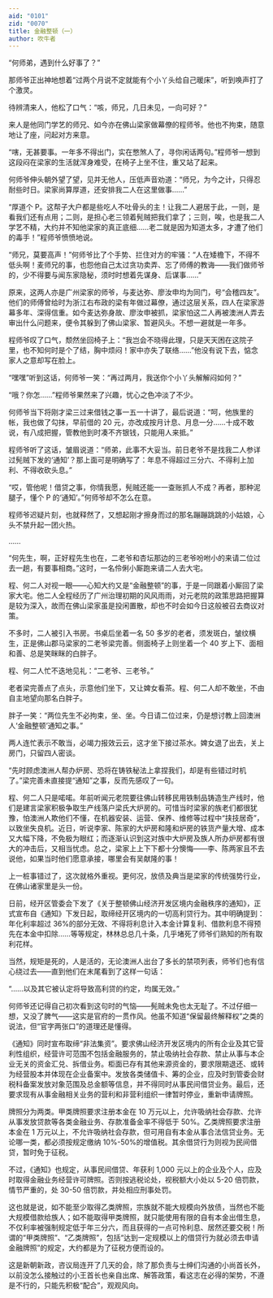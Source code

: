 ```yaml
---
aid: "0101"
zid: "0070"
title: 金融整顿（一）
author: 吹牛者
---
```


“何师弟，遇到什么好事了？”



那师爷正出神地想着“过两个月说不定就能有个小丫头给自己暖床”，听到唤声打了个激灵。



待辨清来人，他松了口气：“咳，师兄，几日未见，一向可好？”



来人是他同门学艺的师兄、如今亦在佛山梁家做幕僚的程师爷。他也不拘束，随意地让了座，问起对方来意。



“嗐，无甚要事。一年多不得出门，实在憋煞人了，寻你闲话两句。”程师爷一想到这段闷在梁家的生活就浑身难受，在椅子上坐不住，重又站了起来。



何师爷伸头朝外望了望，见并无他人，压低声音劝道：“师兄，为今之计，只得忍耐些时日。梁家尚算厚道，还安排我二人在这里做事……”



“厚道个 P。这帮子大户都是些吃人不吐骨头的主！让我二人避居于此，一则，是看我们还有点用；二则，是担心老三领着髡贼把我们拿了；三则，唉，也是我二人学艺不精，大约并不知他梁家的真正底细……老二就是因为知道太多，才遭了他们的毒手！”程师爷愤愤地说。



“师兄，莫要高声！”何师爷比了个手势、拦住对方的牢骚：“人在矮檐下，不得不低头啊！麦师兄的事，也怨他自己太过贪功卖弄、忘了师傅的教诲——我们做师爷的，少不得要与闻东家隐秘，须时时想着先谋身、后谋事……”



原来，这两人亦是广州梁家的师爷，与麦达弥、廖汝申均为同门，号“会稽四友”。他们的师傅曾给时为浙江右布政的梁有年做过幕僚，通过这层关系，四人在梁家游幕多年、深得信重。如今麦达弥身故、廖汝申被抓，梁家怕这二人再被澳洲人弄去审出什么问题来，便令其躲到了佛山梁家、暂避风头。不想一避就是一年多。



程师爷叹了口气，颓然坐回椅子上：“我岂会不晓得此理，只是天天困在这院子里，也不知何时是个了结，胸中烦闷！家中亦失了联络……”他没有说下去，惦念家人之意却写在脸上。



“嘿嘿”听到这话，何师爷一笑：“再过两月，我送你个小丫头解解闷如何？”



“哦？你怎……”程师爷果然来了兴趣，忧心之色冲淡了不少。



何师爷当下将刚才梁三过来借钱之事一五一十讲了，最后说道：“呵，他族里的帐，我也做了勾抹，早前借的 20 元，亦改成按月计息、月息一分……十成不敢说，有八成把握，管教他到时凑不齐银钱，只能用人来抵。”



程师爷听了这话，皱眉说道：“师弟，此事不大妥当。前日老爷不是找我二人参详过髡贼下发的‘通知’？那上面可是明确写了：年息不得超过三分六、不得利上加利、不得收砍头息。”



“哎，管他呢！借贷之事，你情我愿，髡贼还能一一查账抓人不成？再者，那种泥腿子，懂个 P 的‘通知’。”何师爷却不怎么在意。



程师爷迟疑片刻，也就释然了，又想起刚才擦身而过的那名蹦蹦跳跳的小姑娘，心头不禁升起一团火热。



……



“何先生，啊，正好程先生也在，二老爷和杏坛那边的三老爷吩咐小的来请二位过去一趟，有要事相商。”这时，一名伶俐小厮跑来请二人去大宅。



程、何二人对视一眼——心知大约又是“金融整顿”的事，于是一同跟着小厮回了梁家大宅。他二人全程经历了广州治理初期的风风雨雨，对元老院的政策思路把握算是较为深入，故而在佛山梁家虽是投闲置散，却也不时会如今日这般被召去商议对策。



不多时，二人被引入书房。书桌后坐着一名 50 多岁的老者，须发斑白，皱纹横生，正是佛山郡马梁家的二老爷梁完善。侧面椅子上则坐着一个 40 岁上下、面相和善、总是笑眯眯的白胖子。



程、何二人忙不迭地见礼：“二老爷、三老爷。”



老者梁完善点了点头，示意他们坐下，又让婢女看茶。程、何二人却不敢坐，不由自主地望向那名白胖子。



胖子一笑：“两位先生不必拘束，坐、坐。今日请二位过来，仍是想讨教上回澳洲人‘金融整顿’通知之事。”



两人连忙表示不敢当，必竭力报效云云，这才坐下接过茶水。婢女退了出去，关上房门，只留四人密谈。



“先时顾虑澳洲人帮办炉房、恐将在铸铁秘法上拿捏我们，却是有些错过时机了。”梁完善未直接提“通知”之事，反而先感叹了一句。



程、何二人只是喏喏。年前听闻元老院要往佛山转移民用铁制品铸造生产线时，他们是建言梁家积极争取生产线落户梁氏大炉房的。可惜当时梁家的族老们都很犹豫，怕澳洲人欺他们不懂，在机器安装、运营、保养、维修等过程中“挟技居奇”，以致坐失良机。近日，听说李家、陈家的大炉房和隆和炉房的铁货产量大增、成本又大幅下降，不免极为眼红；而逐渐认识到这对族中大炉房及族人所办炉房都有很大的冲击后，又相当忧虑。总之，梁家上上下下都十分懊悔——李、陈两家且不去说他，如果当时他们愿意承接，哪里会有吴献隆的事！



上一桩事错过了，这次就格外重视。更何况，放债及典当是梁家的传统强势行业，在佛山诸家里是头一份。



日前，经开区管委会下发了《关于整顿佛山经济开发区境内金融秩序的通知》，正式宣布自《通知》下发日起，取缔经开区境内的一切高利贷行为。其中明确提到：年化利率超过 36%的部分无效、不得将利息计入本金计算复利、借款利息不得预先在本金中扣除……等等规定，林林总总几十条，几乎堵死了师爷们熟知的所有取利花样。



当然，规矩是死的，人是活的，无论澳洲人出台了多长的禁项列表，师爷们也有信心绕过去——直到他们在末尾看到了这样一句话：



“……以及其它被认定将导致高利贷的约定，均属无效。”



何师爷还记得自己初次看到这句时的气恼——髡贼未免也太无耻了。不过仔细一想，又没了脾气——这实是官府的一贯作风。他虽不知道“保留最终解释权”之类的说法，但“官字两张口”的道理还是懂得。



《通知》同时宣布取缔“非法集资”。要求佛山经济开发区境内的所有企业及其它营利性组织，经营许可范围不包括金融服务的，禁止吸纳社会存款、禁止从事与本企业无关的资金汇兑、拆借业务。柜面已存有其他来源资金的，要求限期退还、或转为经营股本并体现在企业备案中。发放各类储值卡、筹的企业，应及时到管委会财税科备案发放对象范围及总金额等信息，并不得同时从事民间借贷业务。最后，还要求现有从事金融相关业务的营利和非营利组织一律暂时停业，重新申请牌照。



牌照分为两类。甲类牌照要求注册本金在 10 万元以上，允许吸纳社会存款、允许从事发放贷款等各类金融业务、存款准备金率不得低于 50%。乙类牌照要求注册本金在 1 万元以上，不允许吸纳社会存款，但可用自有本金从事合法信贷业务。无论哪一类，都必须按规定缴纳 10%-50%的增值税。其余借贷行为则视为民间借贷，暂时免于征税。



不过，《通知》也规定，从事民间借贷、年获利 1,000 元以上的企业及个人，应及时取得金融业务经营许可牌照。否则按逃税论处，视税额大小处以 5-20 倍罚款，情节严重的，处 30-50 倍罚款，并处相应刑事处罚。



这也就是说，如不能至少取得乙类牌照，宗族就不能大规模向外放债，当然也不能大规模借款给族人；如不能取得甲类牌照，就只能使用有限的自有本金出借生息，不仅利率被强制规定低于年三分六，而且获得的一点可怜利息、居然还要交税！所谓的“甲类牌照”、“乙类牌照”，包括“达到一定规模以上的借贷行为就必须去申请金融牌照”的规定，大约都是为了征税方便而设的。



这是新朝新政，咨议局连开了几天的会，除了那负责与士绅们沟通的小尚首长外，以前没怎么接触过的小王首长也亲自出席、解答政策，看这志在必得的架势，不遵是不行的，只能先积极“配合”，观观风向。
